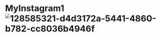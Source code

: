 # MyInstagram1![128585321-d4d3172a-5441-4860-b782-cc8036b4946f](https://user-images.githubusercontent.com/39386877/160037279-f92a2546-d494-49e5-80b3-e3f31f6393ef.gif)

